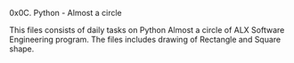 0x0C. Python - Almost a circle

This files consists of daily tasks on Python Almost a circle of ALX Software Engineering program.
The files includes drawing of Rectangle and Square shape.
